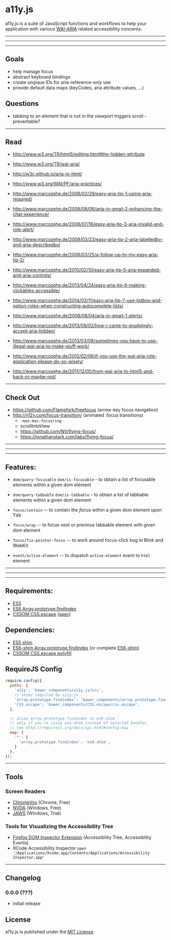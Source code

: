 # a11y.js

a11y.js is a suite of JavaScript functions and workflows to help your application with various [WAI-ARIA](http://www.w3.org/TR/wai-aria/) related accessibility concerns.

---
---
---

## Goals

* help manage focus
* abstract keyboard bindings
* create unqique IDs for aria-reference-only use
* provide default data maps (keyCodes, aria attribute values, …)

## Questions

* tabbing to an element that is not in the viewport triggers scroll - preventable?

---

## Read

* http://www.w3.org/TR/html5/editing.html#the-hidden-attribute
* http://www.w3.org/TR/wai-aria/
* http://w3c.github.io/aria-in-html/
* http://www.w3.org/WAI/PF/aria-practices/

* http://www.marcozehe.de/2008/02/29/easy-aria-tip-1-using-aria-required/
* http://www.marcozehe.de/2008/08/06/aria-in-gmail-2-enhancing-the-chat-experience/
* http://www.marcozehe.de/2008/07/16/easy-aria-tip-3-aria-invalid-and-role-alert/
* http://www.marcozehe.de/2008/03/23/easy-aria-tip-2-aria-labelledby-and-aria-describedby/
* http://www.marcozehe.de/2008/03/25/a-follow-up-to-my-easy-aria-tip-2/
* http://www.marcozehe.de/2010/02/10/easy-aria-tip-5-aria-expanded-and-aria-controls/
* http://www.marcozehe.de/2013/04/24/easy-aria-tip-6-making-clickables-accessible/
* http://www.marcozehe.de/2014/03/11/easy-aria-tip-7-use-listbox-and-option-roles-when-constructing-autocomplete-lists/

* http://www.marcozehe.de/2008/08/04/aria-in-gmail-1-alerts/
* http://www.marcozehe.de/2013/08/02/how-i-came-to-grudgingly-accept-aria-hidden/
* http://www.marcozehe.de/2013/03/08/sometimes-you-have-to-use-illegal-wai-aria-to-make-stuff-work/
* http://www.marcozehe.de/2012/02/06/if-you-use-the-wai-aria-role-application-please-do-so-wisely/
* http://www.marcozehe.de/2011/12/05/from-wai-aria-to-html5-and-back-or-maybe-not/

---

## Check Out

* https://github.com/Flamefork/freefocus (arrow-key focus navigation)
* http://n12v.com/focus-transition/ (animated :focus transitions)
  * `-moz-mac-focusring`
  * scrollIntoView
  * https://github.com/NV/flying-focus/
  * https://jonathanstark.com/labs/flying-focus/

---
---
---

## Features:

* `dom/query-focusable` `dom/is-focusable` - to obtain a list of focusable elements within a given dom element
* `dom/query-tabbable` `dom/is-tabbable` - to obtain a list of tabbable elements within a given dom element

* `focus/contain` -- to contain the *focus* within a given dom element upon <kbd>Tab</kbd>
* `focus/wrap` -- to focus next or previous tabbable element with given dom element
* `focus/fix-pointer-focus` -- to work around focus-click bug in Blink and WebKit

* `event/active-element` -- to dispatch `active-element` event to `html` element


---
---
---

## Requirements:

* [ES5](http://kangax.github.io/compat-table/es5/)
* [ES6 Array.prototype.findIndex](https://developer.mozilla.org/en-US/docs/Web/JavaScript/Reference/Global_Objects/Array/findIndex)
* [CSSOM CSS.escape](https://developer.mozilla.org/en-US/docs/Web/API/CSS.escape) ([spec](http://dev.w3.org/csswg/cssom/#the-css.escape%28%29-method))

## Dependencies:

* [ES5 shim](https://github.com/es-shims/es5-shim)
* [ES6-shim Array.prototype.findIndex](https://github.com/paulmillr/Array.prototype.findIndex) (or complete [ES6-shim](https://github.com/paulmillr/es6-shim))
* [CSSOM CSS.escape polyfill](https://github.com/mathiasbynens/CSS.escape)

## RequireJS Config

```js
require.config({
  paths: {
    'a11y': 'bower_components/a11y.js/src',
    // shims required by a11y.js
    'array.prototype.findindex': 'bower_components/array.prototype.findindex/index',
    'CSS.escape': 'bower_components/CSS.escape/css.escape',
  },

  // alias array.prototype.findindex to es6-shim
  // only if you're using es6-shim instead of selected bundles
  // see http://requirejs.org/docs/api.html#config-map
  map: {
    '*': {
      'array.prototype.findindex': 'es6-shim',
    }
  },
});
```

---

## Tools


### Screen Readers

* [ChromeVox](www.chromevox.com) (Chrome, Free)
* [NVDA](http://www.nvaccess.org/) (Windows, Free)
* [JAWS](http://www.freedomscientific.com/Products/Blindness/JAWS) (Windows, Trial)


### Tools for Visualizing the Accessibility Tree

* [Firefox DOM Inspector Extension](https://addons.mozilla.org/en-US/firefox/addon/dom-inspector-6622/) (Accessibility Tree, Accessibility Events)
* XCode Accessibility Inspector `open '/Applications/Xcode.app/Contents/Applications/Accessibility Inspector.app'`


---

## Changelog

### 0.0.0 (???) ###

* initial release


## License

a11y.js is published under the [MIT License](http://opensource.org/licenses/mit-license).

